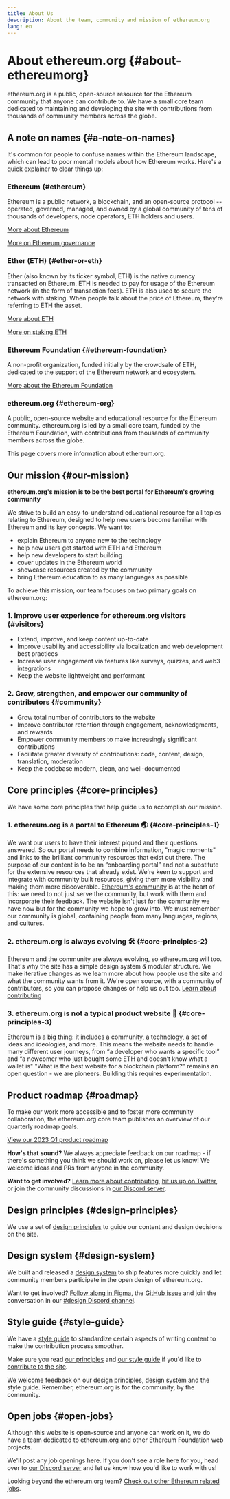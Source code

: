 ```yaml
---
title: About Us
description: About the team, community and mission of ethereum.org
lang: en
---
```


# About ethereum.org {#about-ethereumorg}

ethereum.org is a public, open-source resource for the Ethereum community that anyone can contribute to. We have a small core team dedicated to maintaining and developing the site with contributions from thousands of community members across the globe.

## A note on names {#a-note-on-names}

It's common for people to confuse names within the Ethereum landscape, which can lead to poor mental models about how Ethereum works. Here's a quick explainer to clear things up:

### Ethereum {#ethereum}

Ethereum is a public network, a blockchain, and an open-source protocol -- operated, governed, managed, and owned by a global community of tens of thousands of developers, node operators, ETH holders and users.

[More about Ethereum](/what-is-ethereum/)

[More on Ethereum governance](/governance/)

### Ether (ETH) {#ether-or-eth}

Ether (also known by its ticker symbol, ETH) is the native currency transacted on Ethereum. ETH is needed to pay for usage of the Ethereum network (in the form of transaction fees). ETH is also used to secure the network with staking. When people talk about the price of Ethereum, they're referring to ETH the asset.

[More about ETH](/eth/)

[More on staking ETH](/staking/)

### Ethereum Foundation {#ethereum-foundation}

A non-profit organization, funded initially by the crowdsale of ETH, dedicated to the support of the Ethereum network and ecosystem.

[More about the Ethereum Foundation](/foundation/)

### ethereum.org {#ethereum-org}

A public, open-source website and educational resource for the Ethereum community. ethereum.org is led by a small core team, funded by the Ethereum Foundation, with contributions from thousands of community members across the globe.

This page covers more information about ethereum.org.

## Our mission {#our-mission}

**ethereum.org's mission is to be the best portal for Ethereum's growing community**

We strive to build an easy-to-understand educational resource for all topics relating to Ethereum, designed to help new users become familiar with Ethereum and its key concepts. We want to:

- explain Ethereum to anyone new to the technology
- help new users get started with ETH and Ethereum
- help new developers to start building
- cover updates in the Ethereum world
- showcase resources created by the community
- bring Ethereum education to as many languages as possible

To achieve this mission, our team focuses on two primary goals on ethereum.org:

### 1. Improve user experience for ethereum.org visitors {#visitors}

- Extend, improve, and keep content up-to-date
- Improve usability and accessibility via localization and web development best practices
- Increase user engagement via features like surveys, quizzes, and web3 integrations
- Keep the website lightweight and performant

### 2. Grow, strengthen, and empower our community of contributors {#community}

- Grow total number of contributors to the website
- Improve contributor retention through engagement, acknowledgments, and rewards
- Empower community members to make increasingly significant contributions
- Facilitate greater diversity of contributions: code, content, design, translation, moderation
- Keep the codebase modern, clean, and well-documented

## Core principles {#core-principles}

We have some core principles that help guide us to accomplish our mission.

### 1. ethereum.org is a portal to Ethereum 🌏 {#core-principles-1}

We want our users to have their interest piqued and their questions answered. So our portal needs to combine information, "magic moments" and links to the brilliant community resources that exist out there. The purpose of our content is to be an “onboarding portal” and not a substitute for the extensive resources that already exist. We're keen to support and integrate with community built resources, giving them more visibility and making them more discoverable.
[Ethereum's community](/community/) is at the heart of this: we need to not just serve the community, but work with them and incorporate their feedback. The website isn't just for the community we have now but for the community we hope to grow into. We must remember our community is global, containing people from many languages, regions, and cultures.

### 2. ethereum.org is always evolving 🛠 {#core-principles-2}

Ethereum and the community are always evolving, so ethereum.org will too. That's why the site has a simple design system & modular structure. We make iterative changes as we learn more about how people use the site and what the community wants from it.
We're open source, with a community of contributors, so you can propose changes or help us out too.
[Learn about contributing](/contributing/)

### 3. ethereum.org is not a typical product website 🦄 {#core-principles-3}

Ethereum is a big thing: it includes a community, a technology, a set of ideas and ideologies, and more.
This means the website needs to handle many different user journeys, from “a developer who wants a specific tool” and “a newcomer who just bought some ETH and doesn’t know what a wallet is"
"What is the best website for a blockchain platform?" remains an open question - we are pioneers. Building this requires experimentation.

## Product roadmap {#roadmap}

To make our work more accessible and to foster more community collaboration, the ethereum.org core team publishes an overview of our quarterly roadmap goals.

[View our 2023 Q1 product roadmap](https://github.com/ethereum/ethereum-org-website/issues/9090)

**How's that sound?** We always appreciate feedback on our roadmap - if there's something you think we should work on, please let us know! We welcome ideas and PRs from anyone in the community.

**Want to get involved?** [Learn more about contributing](/contributing/), [hit us up on Twitter](https://twitter.com/ethdotorg), or join the community discussions in [our Discord server](https://discord.gg/ethereum-org).

## Design principles {#design-principles}

We use a set of [design principles](/contributing/design-principles/) to guide our content and design decisions on the site.

## Design system {#design-system}

We built and released a [design system](https://www.figma.com/file/NrNxGjBL0Yl1PrNrOT8G2B/ethereum.org-Design-System?node-id=0%3A1&t=QBt9RkhpPqzE3Aa6-1) to ship features more quickly and let community members participate in the open design of ethereum.org.

Want to get involved? [Follow along in Figma](https://www.figma.com/file/NrNxGjBL0Yl1PrNrOT8G2B/ethereum.org-Design-System), the [GitHub issue](https://github.com/ethereum/ethereum-org-website/issues/6284) and join the conversation in our [#design Discord channel](https://discord.gg/ethereum-org).

## Style guide {#style-guide}

We have a [style guide](/contributing/style-guide/) to standardize certain aspects of writing content to make the contribution process smoother.

Make sure you read [our principles](/contributing/design-principles/) and [our style guide](/contributing/style-guide/) if you'd like to [contribute to the site](/contributing/).

We welcome feedback on our design principles, design system and the style guide. Remember, ethereum.org is for the community, by the community.

## Open jobs {#open-jobs}

Although this website is open-source and anyone can work on it, we do have a team dedicated to ethereum.org and other Ethereum Foundation web projects.

We'll post any job openings here. If you don't see a role here for you, head over to [our Discord server](https://discord.gg/ethereum-org) and let us know how you'd like to work with us!

Looking beyond the ethereum.org team? [Check out other Ethereum related jobs](/community/get-involved/#ethereum-jobs/).
